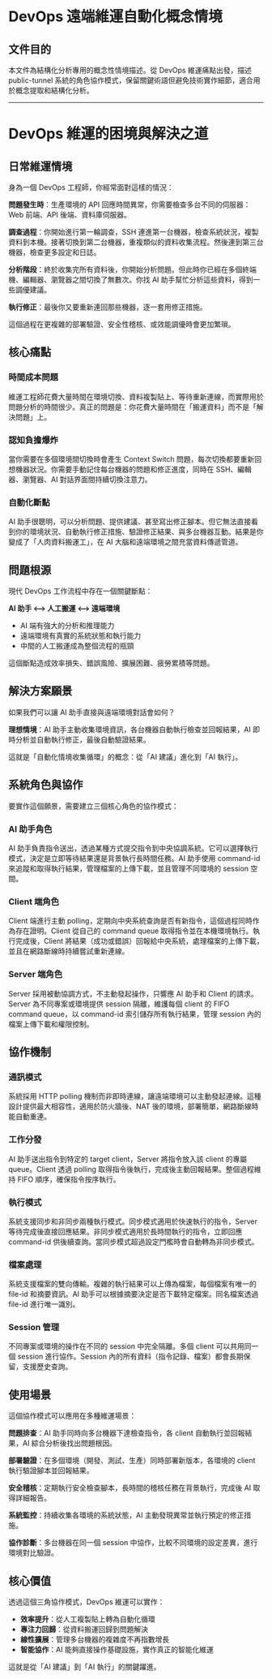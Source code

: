 # DevOps 遠端維運自動化概念情境

## 文件目的

本文件為結構化分析專用的概念性情境描述。從 DevOps 維運痛點出發，描述 public-tunnel 系統的角色協作模式，保留關鍵術語但避免技術實作細節，適合用於概念提取和結構化分析。

---

# DevOps 維運的困境與解決之道

## 日常維運情境

身為一個 DevOps 工程師，你經常面對這樣的情況：

**問題發生時**：生產環境的 API 回應時間異常，你需要檢查多台不同的伺服器：Web 前端、API 後端、資料庫伺服器。

**調查過程**：你開始進行第一輪調查，SSH 連進第一台機器，檢查系統狀況，複製資料到本機。接著切換到第二台機器，重複類似的資料收集流程。然後連到第三台機器，檢查更多設定和日誌。

**分析階段**：終於收集完所有資料後，你開始分析問題。但此時你已經在多個終端機、編輯器、瀏覽器之間切換了無數次。你找 AI 助手幫忙分析這些資料，得到一些調優建議。

**執行修正**：最後你又要重新連回那些機器，逐一套用修正措施。

這個過程在更複雜的部署驗證、安全性稽核、或效能調優時會更加繁瑣。

## 核心痛點

### 時間成本問題
維運工程師花費大量時間在環境切換、資料複製貼上、等待重新連線，而實際用於問題分析的時間很少。真正的問題是：你花費大量時間在「搬運資料」而不是「解決問題」上。

### 認知負擔爆炸
當你需要在多個環境間切換時會產生 Context Switch 問題，每次切換都要重新回想機器狀況。你需要手動記住每台機器的問題和修正進度，同時在 SSH、編輯器、瀏覽器、AI 對話界面間持續切換注意力。

### 自動化斷點
AI 助手很聰明，可以分析問題、提供建議、甚至寫出修正腳本。但它無法直接看到你的環境狀況、自動執行修正措施、驗證修正結果、與多台機器互動。結果是你變成了「人肉資料搬運工」，在 AI 大腦和遠端環境之間充當資料傳遞管道。

## 問題根源

現代 DevOps 工作流程中存在一個關鍵斷點：

**AI 助手 ⟷ 人工搬運 ⟷ 遠端環境**

- AI 端有強大的分析和推理能力
- 遠端環境有真實的系統狀態和執行能力
- 中間的人工搬運成為整個流程的瓶頸

這個斷點造成效率損失、錯誤風險、擴展困難、疲勞累積等問題。

## 解決方案願景

如果我們可以讓 AI 助手直接與遠端環境對話會如何？

**理想情境**：AI 助手主動收集環境資訊，各台機器自動執行檢查並回報結果，AI 即時分析並自動執行修正，最後自動驗證結果。

這就是「自動化情境收集循環」的概念：從「AI 建議」進化到「AI 執行」。

## 系統角色與協作

要實作這個願景，需要建立三個核心角色的協作模式：

### AI 助手角色
AI 助手負責指令送出，透過某種方式提交指令到中央協調系統。它可以選擇執行模式，決定是立即等待結果還是背景執行長時間任務。AI 助手使用 command-id 來追蹤和取得執行結果，管理檔案的上傳下載，並且管理不同環境的 session 空間。

### Client 端角色  
Client 端進行主動 polling，定期向中央系統查詢是否有新指令，這個過程同時作為存在證明。Client 從自己的 command queue 取得指令並在本機環境執行。執行完成後，Client 將結果（成功或錯誤）回報給中央系統，處理檔案的上傳下載，並且在網路斷線時持續嘗試重新連線。

### Server 端角色
Server 採用被動協調方式，不主動發起操作，只響應 AI 助手和 Client 的請求。Server 為不同專案或環境提供 session 隔離，維護每個 client 的 FIFO command queue，以 command-id 索引儲存所有執行結果，管理 session 內的檔案上傳下載和權限控制。

## 協作機制

### 通訊模式
系統採用 HTTP polling 機制而非即時連線，讓遠端環境可以主動發起連線。這種設計提供最大相容性，適用於防火牆後、NAT 後的環境，部署簡單，網路斷線時能自動重連。

### 工作分發
AI 助手送出指令到特定的 target client，Server 將指令放入該 client 的專屬 queue。Client 透過 polling 取得指令後執行，完成後主動回報結果。整個過程維持 FIFO 順序，確保指令按序執行。

### 執行模式
系統支援同步和非同步兩種執行模式。同步模式適用於快速執行的指令，Server 等待完成後直接回應結果。非同步模式適用於長時間執行的指令，立即回應 command-id 供後續查詢。當同步模式超過設定門檻時會自動轉為非同步模式。

### 檔案處理
系統支援檔案的雙向傳輸。複雜的執行結果可以上傳為檔案，每個檔案有唯一的 file-id 和摘要資訊。AI 助手可以根據摘要決定是否下載特定檔案。同名檔案透過 file-id 進行唯一識別。

### Session 管理
不同專案或環境的操作在不同的 session 中完全隔離。多個 client 可以共用同一個 session 進行協作。Session 內的所有資料（指令記錄、檔案）都會長期保留，支援歷史查詢。

## 使用場景

這個協作模式可以應用在多種維運場景：

**問題排查**：AI 助手同時向多台機器下達檢查指令，各 client 自動執行並回報結果，AI 綜合分析後找出問題根因。

**部署驗證**：在多個環境（開發、測試、生產）同時部署新版本，各環境的 client 執行驗證腳本並回報結果。

**安全稽核**：定期執行安全檢查腳本，長時間的稽核任務在背景執行，完成後 AI 取得詳細報告。

**系統監控**：持續收集各環境的系統狀態，AI 主動發現異常並執行預定的修正措施。

**協作診斷**：多台機器在同一個 session 中協作，比較不同環境的設定差異，進行環境對比驗證。

## 核心價值

透過這個三角協作模式，DevOps 維運可以實作：

- **效率提升**：從人工複製貼上轉為自動化循環
- **專注力回歸**：從資料搬運回歸到問題解決
- **線性擴展**：管理多台機器的複雜度不再指數增長  
- **智能協作**：AI 能夠直接操作基礎設施，實作真正的智能化維運

這就是從「AI 建議」到「AI 執行」的關鍵躍進。